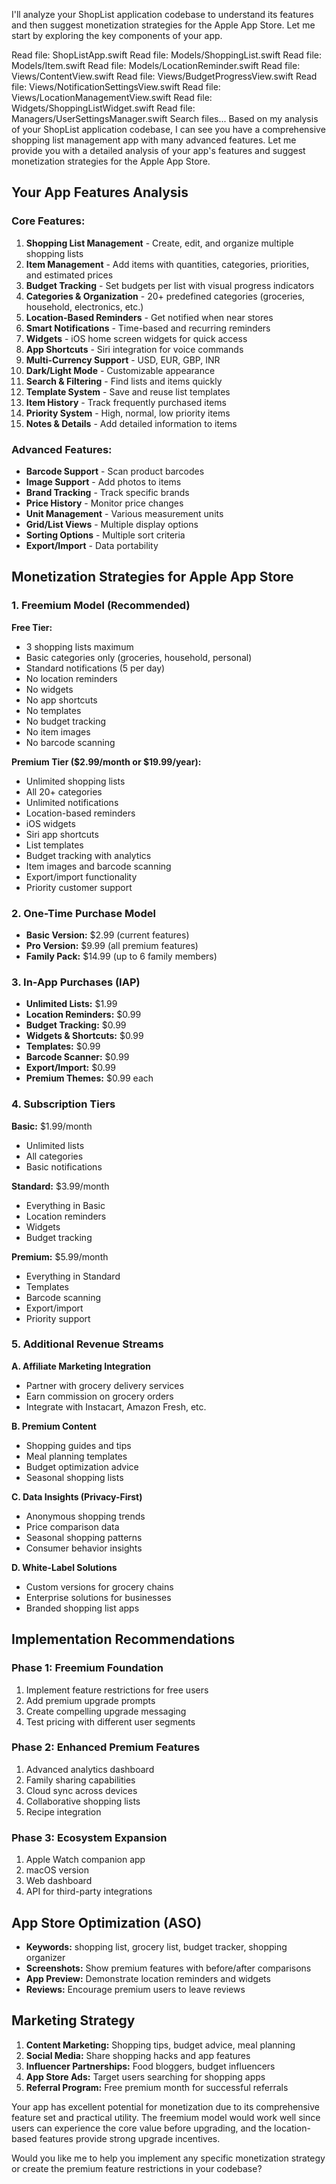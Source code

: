 I'll analyze your ShopList application codebase to understand its features and then suggest monetization strategies for the Apple App Store. Let me start by exploring the key components of your app.

Read file: ShopListApp.swift
Read file: Models/ShoppingList.swift
Read file: Models/Item.swift
Read file: Models/LocationReminder.swift
Read file: Views/ContentView.swift
Read file: Views/BudgetProgressView.swift
Read file: Views/NotificationSettingsView.swift
Read file: Views/LocationManagementView.swift
Read file: Widgets/ShoppingListWidget.swift
Read file: Managers/UserSettingsManager.swift
Search files...
Based on my analysis of your ShopList application codebase, I can see you have a comprehensive shopping list management app with many advanced features. Let me provide you with a detailed analysis of your app's features and suggest monetization strategies for the Apple App Store.

## **Your App Features Analysis**

### **Core Features:**
1. **Shopping List Management** - Create, edit, and organize multiple shopping lists
2. **Item Management** - Add items with quantities, categories, priorities, and estimated prices
3. **Budget Tracking** - Set budgets per list with visual progress indicators
4. **Categories & Organization** - 20+ predefined categories (groceries, household, electronics, etc.)
5. **Location-Based Reminders** - Get notified when near stores
6. **Smart Notifications** - Time-based and recurring reminders
7. **Widgets** - iOS home screen widgets for quick access
8. **App Shortcuts** - Siri integration for voice commands
9. **Multi-Currency Support** - USD, EUR, GBP, INR
10. **Dark/Light Mode** - Customizable appearance
11. **Search & Filtering** - Find lists and items quickly
12. **Template System** - Save and reuse list templates
13. **Item History** - Track frequently purchased items
14. **Priority System** - High, normal, low priority items
15. **Notes & Details** - Add detailed information to items

### **Advanced Features:**
- **Barcode Support** - Scan product barcodes
- **Image Support** - Add photos to items
- **Brand Tracking** - Track specific brands
- **Price History** - Monitor price changes
- **Unit Management** - Various measurement units
- **Grid/List Views** - Multiple display options
- **Sorting Options** - Multiple sort criteria
- **Export/Import** - Data portability

## **Monetization Strategies for Apple App Store**

### **1. Freemium Model (Recommended)**
**Free Tier:**
- 3 shopping lists maximum
- Basic categories only (groceries, household, personal)
- Standard notifications (5 per day)
- No location reminders
- No widgets
- No app shortcuts
- No templates
- No budget tracking
- No item images
- No barcode scanning

**Premium Tier ($2.99/month or $19.99/year):**
- Unlimited shopping lists
- All 20+ categories
- Unlimited notifications
- Location-based reminders
- iOS widgets
- Siri app shortcuts
- List templates
- Budget tracking with analytics
- Item images and barcode scanning
- Export/import functionality
- Priority customer support

### **2. One-Time Purchase Model**
- **Basic Version:** $2.99 (current features)
- **Pro Version:** $9.99 (all premium features)
- **Family Pack:** $14.99 (up to 6 family members)

### **3. In-App Purchases (IAP)**
- **Unlimited Lists:** $1.99
- **Location Reminders:** $0.99
- **Budget Tracking:** $0.99
- **Widgets & Shortcuts:** $0.99
- **Templates:** $0.99
- **Barcode Scanner:** $0.99
- **Export/Import:** $0.99
- **Premium Themes:** $0.99 each

### **4. Subscription Tiers**
**Basic:** $1.99/month
- Unlimited lists
- All categories
- Basic notifications

**Standard:** $3.99/month
- Everything in Basic
- Location reminders
- Widgets
- Budget tracking

**Premium:** $5.99/month
- Everything in Standard
- Templates
- Barcode scanning
- Export/import
- Priority support

### **5. Additional Revenue Streams**

**A. Affiliate Marketing Integration**
- Partner with grocery delivery services
- Earn commission on grocery orders
- Integrate with Instacart, Amazon Fresh, etc.

**B. Premium Content**
- Shopping guides and tips
- Meal planning templates
- Budget optimization advice
- Seasonal shopping lists

**C. Data Insights (Privacy-First)**
- Anonymous shopping trends
- Price comparison data
- Seasonal shopping patterns
- Consumer behavior insights

**D. White-Label Solutions**
- Custom versions for grocery chains
- Enterprise solutions for businesses
- Branded shopping list apps

## **Implementation Recommendations**

### **Phase 1: Freemium Foundation**
1. Implement feature restrictions for free users
2. Add premium upgrade prompts
3. Create compelling upgrade messaging
4. Test pricing with different user segments

### **Phase 2: Enhanced Premium Features**
1. Advanced analytics dashboard
2. Family sharing capabilities
3. Cloud sync across devices
4. Collaborative shopping lists
5. Recipe integration

### **Phase 3: Ecosystem Expansion**
1. Apple Watch companion app
2. macOS version
3. Web dashboard
4. API for third-party integrations

## **App Store Optimization (ASO)**
- **Keywords:** shopping list, grocery list, budget tracker, shopping organizer
- **Screenshots:** Show premium features with before/after comparisons
- **App Preview:** Demonstrate location reminders and widgets
- **Reviews:** Encourage premium users to leave reviews

## **Marketing Strategy**
1. **Content Marketing:** Shopping tips, budget advice, meal planning
2. **Social Media:** Share shopping hacks and app features
3. **Influencer Partnerships:** Food bloggers, budget influencers
4. **App Store Ads:** Target users searching for shopping apps
5. **Referral Program:** Free premium month for successful referrals

Your app has excellent potential for monetization due to its comprehensive feature set and practical utility. The freemium model would work well since users can experience the core value before upgrading, and the location-based features provide strong upgrade incentives.

Would you like me to help you implement any specific monetization strategy or create the premium feature restrictions in your codebase?